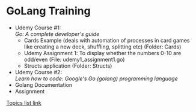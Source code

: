 # GoLang Training

- Udemy Course #1:<br>_Go: A complete developer's guide_
  - Cards Example (deals with automation of processes in card games like creating a new deck, shuffling, splitting etc) (Folder: Cards)
  - Udemy Assignment 1: To display whether the numbers 0-10 are odd/even (File: udemy1_assignment1.go)
  - Structs application (Folder: Structs)
- Udemy Course #2:<br>_Learn how to code: Google's Go (golang) programming language_
- Golang Documentation
- Assignment

<a href="https://docs.google.com/document/d/1CAH8uy-RgNH--oDsyw8C-x1TeOK2XjJbcHHYi8MRtG8/edit?usp=sharing"> Topics list link</a>

